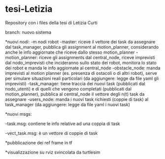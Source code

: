 # tesi-Letizia
Repository con i files della tesi di Letizia Curti

branch: nuovo sistema


*nuovi nodi:
-m nodi robot
-master: riceve il vettore dei task da assegnare dal task_manager, pubblica gli assignment al motion_planner, considerando anche le info aggiornate che riceve dallo stesso motion_planner
-motion_planner: riceve gli assignments dal central_node, riceve imprevisti dal nodo_imprevisti che incideranno sullo stato dei robot, monitora lo stato dei robot e manda le info aggiornate al central_node
-obstacle_node: manda imprevisti al motion planner (es. presenza di ostacoli o di altri robot), serve per simulare situazioni reali particolari (da aggiungere: legge da file yaml gli imprevisti)
-task_manager: tiene traccia dei nuovi task (pubblicati dal nodo_utenti) e di quelli che vengono completati (pubblicati dal motion_planner), pubblica al central_node il vettore degli n(t) task da assegnare
-users_node: manda i nuovi task richiesti (coppie di task) al task_manager (da aggiungere: legge da file yaml i nuovi task)


*nuovi msgs:

-task.msg: contiene le info relative ad una coppia di task

-vect_task.msg: è un vettore di coppie di task



*pubblicazione dei ref frame in tf

*visualizzazione su rviz svincolata da turtlesim

